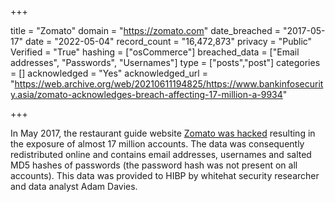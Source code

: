 +++

title = "Zomato"
domain = "https://zomato.com"
date_breached = "2017-05-17"
date = "2022-05-04"
record_count = "16,472,873"
privacy = "Public"
Verified = "True"
hashing = ["osCommerce"]
breached_data = ["Email addresses", "Passwords", "Usernames"]
type = ["posts","post"]
categories = []
acknowledged = "Yes"
acknowledged_url = "https://web.archive.org/web/20210611194825/https://www.bankinfosecurity.asia/zomato-acknowledges-breach-affecting-17-million-a-9934"

+++


In May 2017, the restaurant guide website <a href="https://www.hackread.com/zomato-hacked-17-million-accounts-sold-on-dark-web/" target="_blank" rel="noopener">Zomato was hacked</a> resulting in the exposure of almost 17 million accounts. The data was consequently redistributed online and contains email addresses, usernames and salted MD5 hashes of passwords (the password hash was not present on all accounts). This data was provided to HIBP by whitehat security researcher and data analyst Adam Davies.


